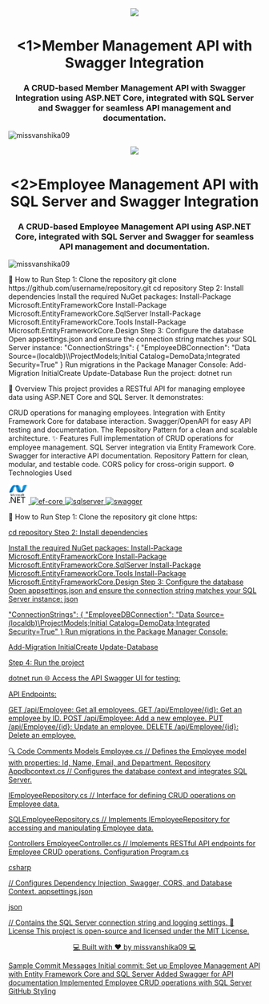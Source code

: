 <div id="header" align="center"> <img src="https://media.giphy.com/media/26tn33aiTi1jkl6H6/giphy.gif" width="100"/> </div> <h1 align="center"><1>Member Management API with Swagger Integration</h1> <h3 align="center">A CRUD-based Member Management API with Swagger Integration using ASP.NET Core, integrated with SQL Server and Swagger for seamless API management and documentation.</h3> <p align="left"> <img src="https://komarev.com/ghpvc/?username=missvanshika09&label=Project%20views&color=0e75b6&style=flat" alt="missvanshika09" /> </p>

   
<div id="header" align="center"> <img src="https://media.giphy.com/media/26tn33aiTi1jkl6H6/giphy.gif" width="100"/> </div> <h1 align="center"><2>Employee Management API with SQL Server and Swagger Integration</h1> <h3 align="center">A CRUD-based Employee Management API using ASP.NET Core, integrated with SQL Server and Swagger for seamless API management and documentation.</h3> <p align="left"> <img src="https://komarev.com/ghpvc/?username=missvanshika09&label=Project%20views&color=0e75b6&style=flat" alt="missvanshika09" /> </p>
🚀 How to Run
Step 1: Clone the repository
git clone https://github.com/username/repository.git
cd repository
Step 2: Install dependencies
Install the required NuGet packages:
Install-Package Microsoft.EntityFrameworkCore
Install-Package Microsoft.EntityFrameworkCore.SqlServer
Install-Package Microsoft.EntityFrameworkCore.Tools
Install-Package Microsoft.EntityFrameworkCore.Design
Step 3: Configure the database
Open appsettings.json and ensure the connection string matches your SQL Server instance:
"ConnectionStrings": {
   "EmployeeDBConnection": "Data Source=(localdb)\\ProjectModels;Initial Catalog=DemoData;Integrated Security=True"
}
Run migrations in the Package Manager Console:
Add-Migration InitialCreate
Update-Database
 Run the project:
 dotnet run
 

📝 Overview
This project provides a RESTful API for managing employee data using ASP.NET Core and SQL Server. It demonstrates:

CRUD operations for managing employees.
Integration with Entity Framework Core for database interaction.
Swagger/OpenAPI for easy API testing and documentation.
The Repository Pattern for a clean and scalable architecture.
✨ Features
Full implementation of CRUD operations for employee management.
SQL Server integration via Entity Framework Core.
Swagger for interactive API documentation.
Repository Pattern for clean, modular, and testable code.
CORS policy for cross-origin support.
⚙️ Technologies Used
<p align="left"> <a href="https://dotnet.microsoft.com/" target="_blank" rel="noreferrer"> <img src="https://raw.githubusercontent.com/devicons/devicon/master/icons/dot-net/dot-net-original-wordmark.svg" alt="dotnet" width="40" height="40"/> </a> <a href="https://learn.microsoft.com/en-us/ef/" target="_blank" rel="noreferrer"> <img src="https://upload.wikimedia.org/wikipedia/commons/1/1e/Entity_Framework.png" alt="ef-core" width="40" height="40"/> </a> <a href="https://www.microsoft.com/en-us/sql-server" target="_blank" rel="noreferrer"> <img src="https://www.svgrepo.com/show/303229/microsoft-sql-server-logo.svg" alt="sqlserver" width="40" height="40"/> </a> <a href="https://swagger.io/" target="_blank" rel="noreferrer"> <img src="https://swagger.io/img/assets/images/logo-styled.svg" alt="swagger" width="40" height="40"/> </a> </p>
🚀 How to Run
Step 1: Clone the repository
git clone https:
<p align="left"> <a href=" https://github.com/username/repository.git" target="_blank" rel="noreferrer">

cd repository
Step 2: Install dependencies

Install the required NuGet packages:
Install-Package Microsoft.EntityFrameworkCore
Install-Package Microsoft.EntityFrameworkCore.SqlServer
Install-Package Microsoft.EntityFrameworkCore.Tools
Install-Package Microsoft.EntityFrameworkCore.Design
Step 3: Configure the database
Open appsettings.json and ensure the connection string matches your SQL Server instance:
json

"ConnectionStrings": {
   "EmployeeDBConnection": "Data Source=(localdb)\\ProjectModels;Initial Catalog=DemoData;Integrated Security=True"
}
Run migrations in the Package Manager Console:

Add-Migration InitialCreate
Update-Database

Step 4: Run the project

dotnet run
🌐 Access the API
Swagger UI for testing:
<p align="left"> <a href=" http://localhost:5000/swagger" target="_blank" rel="noreferrer">


API Endpoints:

GET /api/Employee: Get all employees.
GET /api/Employee/{id}: Get an employee by ID.
POST /api/Employee: Add a new employee.
PUT /api/Employee/{id}: Update an employee.
DELETE /api/Employee/{id}: Delete an employee.

🔍 Code Comments
Models
Employee.cs
// Defines the Employee model with properties: Id, Name, Email, and Department.
Repository
Appdbcontext.cs
// Configures the database context and integrates SQL Server.

IEmployeeRepository.cs
// Interface for defining CRUD operations on Employee data.

SQLEmployeeRepository.cs
// Implements IEmployeeRepository for accessing and manipulating Employee data.

Controllers
EmployeeController.cs
// Implements RESTful API endpoints for Employee CRUD operations.
Configuration
Program.cs

csharp

// Configures Dependency Injection, Swagger, CORS, and Database Context.
appsettings.json

json

// Contains the SQL Server connection string and logging settings.
📜 License
This project is open-source and licensed under the MIT License.

<p align="center">💻 Built with ❤️ by missvanshika09 💻</p>
Sample Commit Messages
Initial commit: Set up Employee Management API with Entity Framework Core and SQL Server
Added Swagger for API documentation
Implemented Employee CRUD operations with SQL Server
GitHub Styling



